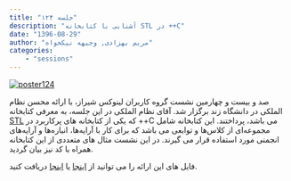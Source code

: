 ```yaml
---
title: "جلسه ۱۲۴"
description: "آشنایی با کتابخانه STL در ++C"
date: "1396-08-29"
author: "مریم بهزادی, وجیهه نیکخواه"
categories:
    - "sessions"
---
```

[![poster124](../../img/posters/poster124.jpg)](../../img/poster124.jpg)

صد و بیست و چهارمین نشست گروه کاربران لینوکس شیراز، با ارائه محسن نظام الملکی در دانشگاه زند برگزار شد. آقای نظام الملکی در این جلسه، به معرفی کتابخانه [STL](http://www.sgi.com/tech/stl/table_of_contents.html)
که یکی از کتابخانه های پرکاربرد در ++C می باشد، پرداختند.
این کتابخانه شامل مجموعه‌ای از کلاس‌ها و توابعی می باشد که برای کار با آرایه‌ها، انباره‌ها و آرایه‌های انجمنی مورد استفاده قرار می گیرند.
در این نشست مثال های متعددی از این کتابخانه همراه با کد نیز بیان گردید.

فایل های این ارائه را می توانید از [اینجا](https://gitlab.com/shirazlug/resources/tree/master/presentations/session_124)
یا [اینجا](https://www.slideshare.net/ShirazLUG/c-stl-82561145)
دریافت کنید.